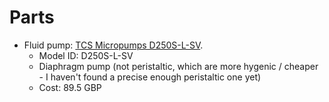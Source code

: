 # Parts 

- Fluid pump: [TCS Micropumps D250S-L-SV](https://micropumps.co.uk/TCSD200Lrange.htm).
    - Model ID: D250S-L-SV
    - Diaphragm pump (not peristaltic, which are more hygenic / cheaper - I haven't found a precise enough peristaltic one yet)
    - Cost: 89.5 GBP
    